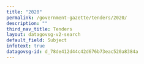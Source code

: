 ```yaml
---
title: "2020"
permalink: /government-gazette/tenders/2020/
description: ""
third_nav_title: Tenders
layout: datagovsg-v2-search
default_field: Subject
infotext: true
datagovsg-id: d_78de412d44c42d676b73eac520a8384a
---
```

